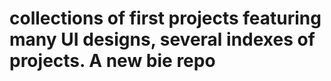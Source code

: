 # collections of first projects featuring many UI designs, several indexes of projects. A new bie repo
